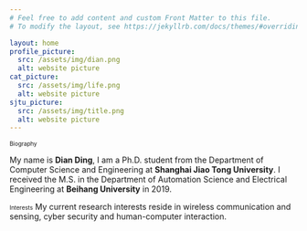 ```yaml
---
# Feel free to add content and custom Front Matter to this file.
# To modify the layout, see https://jekyllrb.com/docs/themes/#overriding-theme-defaults

layout: home
profile_picture:
  src: /assets/img/dian.png
  alt: website picture
cat_picture:
  src: /assets/img/life.png
  alt: website picture
sjtu_picture:
  src: /assets/img/title.png
  alt: website picture
---
```

<font size=1>Biography</font>

<p>
	My name is <b>Dian Ding</b>, I am a Ph.D. student from the Department of Computer Science and Engineering at <b>Shanghai Jiao Tong University</b>. I received the M.S. in the Department of Automation Science and Electrical Engineering at <b>Beihang University</b> in 2019.
</p>


<p>
<font size=1>Interests</font>
	My current research interests reside in wireless communication and sensing, cyber security and human-computer interaction.
</p>





